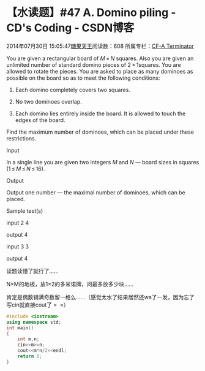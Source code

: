 # 【水读题】#47 A. Domino piling - CD's Coding - CSDN博客





2014年07月30日 15:05:47[糖果天王](https://me.csdn.net/okcd00)阅读数：608
所属专栏：[CF-A Terminator](https://blog.csdn.net/column/details/cf-amaster.html)


















You are given a rectangular board of *M* × *N* squares. Also you are given an unlimited number of standard domino pieces of 2 × 1squares.
 You are allowed to rotate the pieces. You are asked to place as many dominoes as possible on the board so as to meet the following conditions:


1. Each domino completely covers two squares.


2. No two dominoes overlap.


3. Each domino lies entirely inside the board. It is allowed to touch the edges of the board.


Find the maximum number of dominoes, which can be placed under these restrictions.




Input


In a single line you are given two integers *M* and *N* —
 board sizes in squares (1 ≤ *M* ≤ *N* ≤ 16).




Output


Output one number — the maximal number of dominoes, which can be placed.




Sample test(s)




input
2 4




output
4




input
3 3




output
4












读题读懂了就行了……



N×M的地板，放1×2的多米诺牌，问最多放多少块……

肯定是偶数铺满奇数留一格么……（感觉太水了结果居然还wa了一发，因为忘了写cin就直接cout了 =  =）



```cpp
#include <iostream>
using namespace std;
int main()
{
	int m,n;	
	cin>>m>>n; 
	cout<<m*n/2<<endl;
	return 0;
}
```








